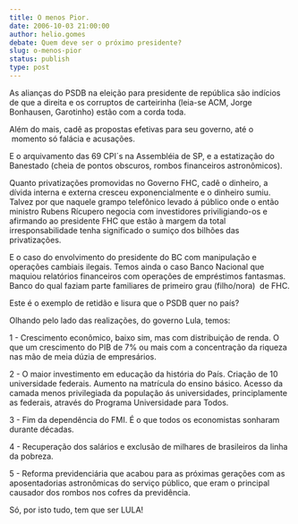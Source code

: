 ```yaml
---
title: O menos Pior.
date: 2006-10-03 21:00:00
author: helio.gomes
debate: Quem deve ser o próximo presidente?
slug: o-menos-pior
status: publish 
type: post
---
```


As alianças do PSDB na eleição para presidente de república são indícios de que a direita e os corruptos de carteirinha (leia-se ACM, Jorge Bonhausen, Garotinho) estão com a corda toda.


Além do mais, cadê as propostas efetivas para seu governo, até o  momento só falácia e acusações.


E o arquivamento das 69 CPI´s na Assembléia de SP, e a estatização do Banestado (cheia de pontos obscuros, rombos financeiros astronômicos).


Quanto privatizações promovidas no Governo FHC, cadê o dinheiro, a dívida interna e externa cresceu exponencialmente e o dinheiro sumiu. Talvez por que naquele grampo telefônico levado á público onde o então ministro Rubens Rícupero negocia com investidores priviligiando-os e afirmando ao presidente FHC que estão à margem da total irresponsabilidade tenha significado o sumiço dos bilhões das privatizações.


E o caso do envolvimento do presidente do BC com manipulação e operações cambiais ilegais. Temos ainda o caso Banco Nacional que maquiou relatórios financeiros com operações de empréstimos fantasmas. Banco do qual faziam parte familiares de primeiro grau (filho/nora)  de FHC.


Este é o exemplo de retidão e lisura que o PSDB quer no país?


Olhando pelo lado das realizações, do governo Lula, temos:


1 - Crescimento econômico, baixo sim, mas com distribuição de renda. O que um crescimento do PIB de 7% ou mais com a concentração da riqueza nas mão de meia dúzia de empresários.


2 - O maior investimento em educação da história do País. Criação de 10 universidade federais. Aumento na matrícula do ensino básico. Acesso da camada menos privilegiada da população ás universidades, principlamente as federais, através do Programa Universidade para Todos.


3 - Fim da dependência do FMI. É o que todos os economistas sonharam durante décadas.


4 - Recuperação dos salários e exclusão de milhares de brasileiros da linha da pobreza.


5 - Reforma previdenciária que acabou para as próximas gerações com as aposentadorias astronômicas do serviço público, que eram o principal causador dos rombos nos cofres da previdência.


Só, por isto tudo, tem que ser LULA!


